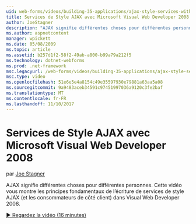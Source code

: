```yaml
---
uid: web-forms/videos/building-35-applications/ajax-style-services-with-microsoft-visual-web-developer-2008
title: Services de Style AJAX avec Microsoft Visual Web Developer 2008 | Documents Microsoft
author: JoeStagner
description: "AJAX signifie différentes choses pour différentes personnes. Cette vidéo vous montre les principes fondamentaux de l’écriture de services de style AJAX (et les consommateurs de côté client) dans Visual Web dev..."
ms.author: aspnetcontent
manager: wpickett
ms.date: 05/08/2009
ms.topic: article
ms.assetid: b257d1f2-58f2-49ab-a800-b99a79a212f5
ms.technology: dotnet-webforms
ms.prod: .net-framework
msc.legacyurl: /web-forms/videos/building-35-applications/ajax-style-services-with-microsoft-visual-web-developer-2008
msc.type: video
ms.openlocfilehash: 51e6e5e4a8154c49e35597930e79881a63aa5a08
ms.sourcegitcommit: 9a9483aceb34591c97451997036a9120c3fe2baf
ms.translationtype: MT
ms.contentlocale: fr-FR
ms.lasthandoff: 11/10/2017
---
```

<a name="ajax-style-services-with-microsoft-visual-web-developer-2008"></a>Services de Style AJAX avec Microsoft Visual Web Developer 2008
====================
par [Joe Stagner](https://github.com/JoeStagner)

AJAX signifie différentes choses pour différentes personnes. Cette vidéo vous montre les principes fondamentaux de l’écriture de services de style AJAX (et les consommateurs de côté client) dans Visual Web Developer 2008.

[&#9654; Regardez la vidéo (16 minutes)](https://channel9.msdn.com/Blogs/ASP-NET-Site-Videos/ajax-style-services-with-microsoft-visual-web-developer-2008)
